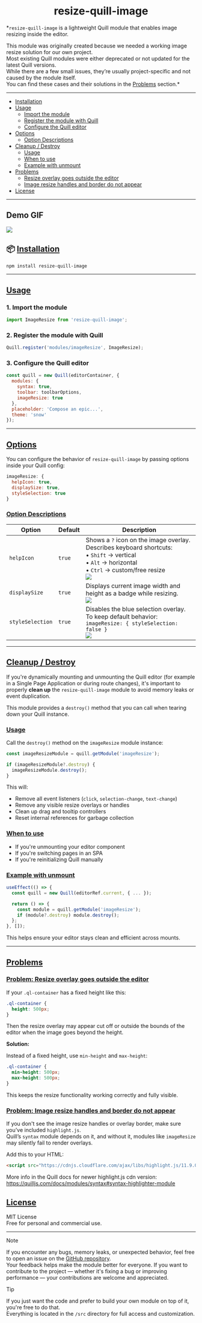 <p align="center"> <h1 align="center">resize-quill-image</h1> </p>

*`resize-quill-image` is a lightweight Quill module that enables image resizing inside the editor.

This module was originally created because we needed a working image resize solution for our own project.  
Most existing Quill modules were either deprecated or not updated for the latest Quill versions.  
While there are a few small issues, they’re usually project-specific and not caused by the module itself.  
You can find these cases and their solutions in the [Problems](#problems) section.*

---
- [Installation](#installation)
- [Usage](#usage)
  - [Import the module](#1-import-the-module)
  - [Register the module with Quill](#2-register-the-module-with-quill)
  - [Configure the Quill editor](#3-configure-the-quill-editor)
- [Options](#options)
  - [Option Descriptions](#option-descriptions)
- [Cleanup / Destroy](#cleanup--destroy)
  - [Usage](#usage-1)
  - [When to use](#when-to-use)
  - [Example with unmount](#example-with-unmount)
- [Problems](#problems)
  - [Resize overlay goes outside the editor](#problem-resize-overlay-goes-outside-the-editor)
  - [Image resize handles and border do not appear](#problem-image-resize-handles-and-border-do-not-appear)
- [License](#license)

---
## Demo GIF
![](images/demo.gif)

## 📦 [Installation](#installation)

```bash
npm install resize-quill-image
```

---

## [Usage](#usage)

### 1. Import the module

```js
import ImageResize from 'resize-quill-image';
```

### 2. Register the module with Quill

```js
Quill.register('modules/imageResize', ImageResize);
```

### 3. Configure the Quill editor

```js
const quill = new Quill(editorContainer, {
  modules: {
    syntax: true,
    toolbar: toolbarOptions,
    imageResize: true
  },
  placeholder: 'Compose an epic...',
  theme: 'snow'
});
```

---

## [Options](#options)

You can configure the behavior of `resize-quill-image` by passing options inside your Quill config:

```js
imageResize: {
  helpIcon: true,
  displaySize: true,
  styleSelection: true
}
```

### [Option Descriptions](#option-descriptions)

| Option           | Default | Description                                                                                                      |
|------------------|---------|------------------------------------------------------------------------------------------------------------------|
| `helpIcon`       | `true`  | Shows a `?` icon on the image overlay. Describes keyboard shortcuts:<br>• `Shift` → vertical<br>• `Alt` → horizontal<br>• `Ctrl` → custom/free resize <br> ![](https://github.com/littlenines/resize-quill-image/blob/ec361ecea1d93ca7b343f367e4d0956a5dc56432/images/controls.png) |
| `displaySize`    | `true`  | Displays current image width and height as a badge while resizing. <br> ![](https://github.com/littlenines/resize-quill-image/blob/ec361ecea1d93ca7b343f367e4d0956a5dc56432/images/badge.png)                                             |
| `styleSelection` | `true`  | Disables the blue selection overlay. To keep default behavior: `imageResize: { styleSelection: false }` <br> ![](images/style-selection.png) |

---

## [Cleanup / Destroy](#cleanup--destroy)

If you're dynamically mounting and unmounting the Quill editor (for example in a Single Page Application or during route changes), it's important to properly **clean up** the `resize-quill-image` module to avoid memory leaks or event duplication.

This module provides a `destroy()` method that you can call when tearing down your Quill instance.

### [Usage](#usage-1)

Call the `destroy()` method on the `imageResize` module instance:

```js
const imageResizeModule = quill.getModule('imageResize');

if (imageResizeModule?.destroy) {
  imageResizeModule.destroy();
}
```

This will:

- Remove all event listeners (`click`, `selection-change`, `text-change`)
- Remove any visible resize overlays or handles
- Clean up drag and tooltip controllers
- Reset internal references for garbage collection

### [When to use](#when-to-use)

- If you're unmounting your editor component
- If you're switching pages in an SPA
- If you're reinitializing Quill manually

### [Example with unmount](#example-with-unmount)

```js
useEffect(() => {
  const quill = new Quill(editorRef.current, { ... });

  return () => {
    const module = quill.getModule('imageResize');
    if (module?.destroy) module.destroy();
  };
}, []);
```

This helps ensure your editor stays clean and efficient across mounts.

---

## [Problems](#problems)

### <ins>Problem: Resize overlay goes outside the editor</ins>

If your `.ql-container` has a fixed height like this:

```css
.ql-container {
  height: 500px;
}
```

Then the resize overlay may appear cut off or outside the bounds of the editor when the image goes beyond the height.

**Solution:**

Instead of a fixed height, use `min-height` and `max-height`:

```css
.ql-container {
  min-height: 500px;
  max-height: 500px;
}
```

This keeps the resize functionality working correctly and fully visible.

### <ins>Problem: Image resize handles and border do not appear</ins>

If you don't see the image resize handles or overlay border, make sure you’ve included `highlight.js`.  
Quill’s `syntax` module depends on it, and without it, modules like `imageResize` may silently fail to render overlays.

Add this to your HTML:

```html
<script src="https://cdnjs.cloudflare.com/ajax/libs/highlight.js/11.9.0/highlight.min.js"></script>
```

More info in the Quill docs for newer highlight.js cdn version:  
https://quilljs.com/docs/modules/syntax#syntax-highlighter-module

## [License](#license)

MIT License  
Free for personal and commercial use.

---
> [!NOTE]
> If you encounter any bugs, memory leaks, or unexpected behavior, feel free to open an issue on the [GitHub repository](https://github.com/littlenines/resize-quill-image/issues).  
> Your feedback helps make the module better for everyone.
> If you want to contribute to the project — whether it's fixing a bug or improving performance — your contributions are welcome and appreciated.

> [!TIP]
> If you just want the code and prefer to build your own module on top of it, you're free to do that.  
> Everything is located in the `/src` directory for full access and customization.
